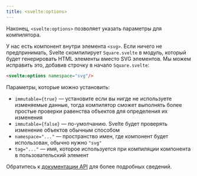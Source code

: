 ```yaml
---
title: <svelte:options>
---
```


Наконец, `<svelte:options>` позволяет указать параметры для компилятора.

У нас есть компонент внутри элемента `<svg>`. Если ничего не предпринимать, Svelte скомпилирует `Square.svelte` в модуль, который будет генерировать HTML элементы вместо SVG элементов. Мы можем исправить это, добавив строчку в начало `Square.svelte`:

```html
<svelte:options namespace="svg"/>
```

Параметры, которые можно установить:

* `immutable={true}` — установите если вы нигде не используете изменяемые данные, тогда компилятор сможет выполнять более простые проверки равенства объектов для определения их изменения
* `immutable={false}` — по-умолчанию. Svelte будет проверять изменение объектов обычным способом
* `namespace="..."` — пространство имен, где компонент будет использован, обычно нужно `"svg"`
* `tag="..."` — имя, которое используется при компиляции компонента в пользовательский элемент

Обратитесь к [документации API](docs) для более подробных сведений.